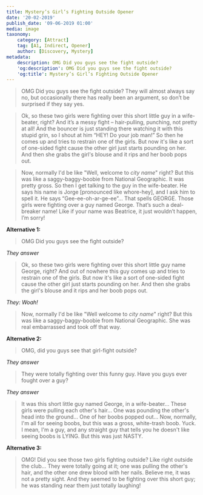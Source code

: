 ```yaml
---
title: Mystery’s Girl’s Fighting Outside Opener
date: '20-02-2019'
publish_date: '09-06-2019 01:00'
media: image
taxonomy:
    category: [Attract]
    tag: [A1, Indirect, Opener]
    author: [Discovery, Mystery]
metadata:
    description: OMG Did you guys see the fight outside?
    'og:description': OMG Did you guys see the fight outside?
    'og:title': Mystery’s Girl’s Fighting Outside Opener
---
```


> OMG Did you guys see the fight outside? They will almost always say no, but occasionally there has really been an argument, so don’t be surprised if they say yes.

> Ok, so these two girls were fighting over this short little guy in a wife-beater, right? And it’s a messy fight – hair-pulling, punching, not pretty at all! And the bouncer is just standing there watching it with this stupid grin, so I shout at him “HEY! Do your job man!” So then he comes up and tries to restrain one of the girls. But now it's like a sort of one-sided fight cause the other girl just starts pounding on her. And then she grabs the girl's blouse and it rips and her boob pops out.

> Now, normally I'd be like "Well, welcome to _city name_" right? But this was like a saggy-baggy-boobie from National Geographic. It was pretty gross. So then I get talking to the guy in the wife-beater. He says his name is Jorge [pronounced like whore-hey], and I ask him to spell it. He says “Gee-ee-oh-ar-ge-ee”… That spells GEORGE. Those girls were fighting over a guy named George. That’s such a deal-breaker name! Like if your name was Beatrice, it just wouldn’t happen, I’m sorry!

**Alternative 1:**

> OMG Did you guys see the fight outside?

_They answer_

> Ok, so these two girls were fighting over this short little guy name George, right? And out of nowhere this guy comes up and tries to restrain one of the girls. But now it's like a sort of one-sided fight cause the other girl just starts pounding on her. And then she grabs the girl's blouse and it rips and her boob pops out.

_They: Woah!_

> Now, normally I'd be like "Well welcome to _city name_" right? But this was like a saggy-baggy-boobie from National Geographic. She was real embarrassed and took off that way.

**Alternative 2:**

> OMG, did you guys see that girl-fight outside?

_They answer_

> They were totally fighting over this funny guy. Have you guys ever fought over a guy?

_They answer_

> It was this short little guy named George, in a wife-beater... These girls were pulling each other's hair... One was pounding the other's head into the ground... One of her boobs popped out... Now, normally, I'm all for seeing boobs, but this was a gross, white-trash boob. Yuck. I mean, I'm a guy, and any straight guy that tells you he doesn't like seeing boobs is LYING. But this was just NASTY.

**Alternative 3:**

> OMG! Did you see those two girls fighting outside? Like right outside the club... They were totally going at it; one was pulling the other's hair, and the other one drew blood with her nails. Believe me, it was not a pretty sight. And they seemed to be fighting over this short guy; he was standing near them just totally laughing!